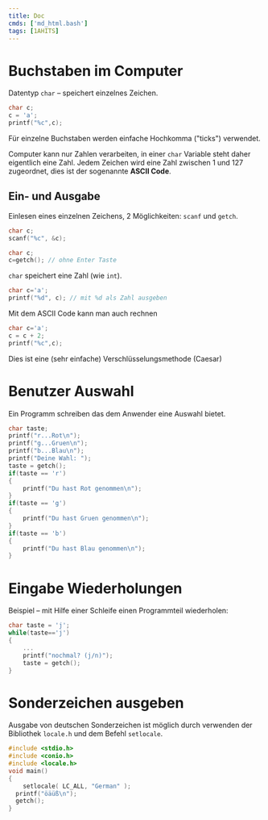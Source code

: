 ```yaml
---
title: Doc
cmds: ['md_html.bash']
tags: [1AHITS]
---
```


# Buchstaben im Computer

Datentyp `char` – speichert einzelnes Zeichen.

```c
char c;
c = 'a';
printf("%c",c);
```

Für einzelne Buchstaben werden einfache Hochkomma ("ticks") verwendet.

Computer kann nur Zahlen verarbeiten, in einer `char` Variable steht daher eigentlich eine Zahl. Jedem Zeichen wird eine Zahl zwischen 1 und 127 zugeordnet, dies ist der sogenannte **ASCII Code**. 




## Ein- und Ausgabe

Einlesen eines einzelnen Zeichens, 2 Möglichkeiten: `scanf` und `getch`.

```c
char c;
scanf("%c", &c);
```

```c
char c;
c=getch(); // ohne Enter Taste
```

`char` speichert eine Zahl (wie `int`).

```c
char c='a';
printf("%d", c); // mit %d als Zahl ausgeben
```

Mit dem ASCII Code kann man auch rechnen

```c
char c='a';
c = c + 2;
printf("%c",c);
```

Dies ist eine (sehr einfache) Verschlüsselungsmethode (Caesar)



# Benutzer Auswahl

Ein Programm schreiben das dem Anwender eine Auswahl bietet.

```c
char taste;
printf("r...Rot\n");
printf("g...Gruen\n");
printf("b...Blau\n");
printf("Deine Wahl: ");
taste = getch();
if(taste == 'r')
{
	printf("Du hast Rot genommen\n");
}
if(taste == 'g')
{
	printf("Du hast Gruen genommen\n");
}
if(taste == 'b')
{
	printf("Du hast Blau genommen\n");
}
```



# Eingabe Wiederholungen

Beispiel – mit Hilfe einer Schleife einen Programmteil wiederholen:

```c
char taste = 'j';
while(taste=='j')
{
	...
	printf("nochmal? (j/n)");
	taste = getch();
}
```



# Sonderzeichen ausgeben

Ausgabe von deutschen Sonderzeichen ist möglich durch verwenden der Bibliothek `locale.h` und dem Befehl `setlocale`.

```c
#include <stdio.h>
#include <conio.h>
#include <locale.h>
void main()
{
	setlocale( LC_ALL, "German" );
  printf("öäüß\n");
  getch();
}
```

